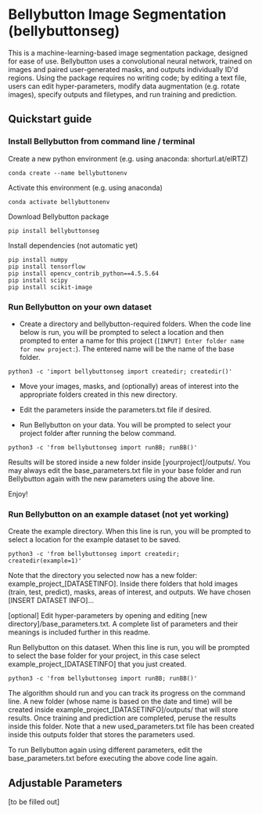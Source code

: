 # Bellybutton Image Segmentation (bellybuttonseg)

This is a machine-learning-based image segmentation package, designed for ease of use.
Bellybutton uses a convolutional neural network, trained on images and paired user-generated masks, and outputs individually ID'd regions.
Using the package requires no writing code; by editing a text file, users can edit hyper-parameters, modify data augmentation (e.g. rotate images), specify outputs and filetypes, and run training and prediction.


## Quickstart guide

### Install Bellybutton from command line / terminal

Create a new python environment (e.g. using anaconda: shorturl.at/elRTZ)
 
```
conda create --name bellybuttonenv
```

Activate this environment (e.g. using anaconda)
 
```
conda activate bellybuttonenv
```

Download Bellybutton package 
 
```
pip install bellybuttonseg
```

Install dependencies (not automatic yet) 
```
pip install numpy
pip install tensorflow
pip install opencv_contrib_python==4.5.5.64
pip install scipy
pip install scikit-image
```
### Run Bellybutton on your own dataset

- Create a directory and bellybutton-required folders. When the code line below is run, you will be prompted to select a location and then prompted to enter a name for this project (`[INPUT] Enter folder name for new project:`). The entered name will be the name of the base folder.

```
python3 -c 'import bellybuttonseg import createdir; createdir()'
```

 - Move your images, masks, and (optionally) areas of interest into the appropriate folders created in this new directory.

 - Edit the parameters inside the parameters.txt file if desired.

 - Run Bellybutton on your data. You will be prompted to select your project folder after running the below command.

```
python3 -c 'from bellybuttonseg import runBB; runBB()'
```

Results will be stored inside a new folder inside [yourproject]/outputs/. You may always edit the base_parameters.txt file in your base folder and run Bellybutton again with the new parameters using the above line.

Enjoy!




### Run Bellybutton on an example dataset (not yet working)


Create the example directory. When this line is run, you will be prompted to select a location for the example dataset to be saved.

```
python3 -c 'from bellybuttonseg import createdir; createdir(example=1)'
```

Note that the directory you selected now has a new folder: example_project_[DATASETINFO]. Inside there folders that hold images (train, test, predict), masks, areas of interest, and outputs. We have chosen [INSERT DATASET INFO]...

[optional] Edit hyper-parameters by opening and editing [new directory]/base_parameters.txt. A complete list of parameters and their meanings is included further in this readme. 

Run Bellybutton on this dataset. When this line is run, you will be prompted to select the base folder for your project, in this case select example_project_[DATASETINFO] that you just created.

```
python3 -c 'from bellybuttonseg import runBB; runBB()'
```

The algorithm should run and you can track its progress on the command line. A new folder (whose name is based on the date and time) will be created inside example_project_[DATASETINFO]/outputs/ that will store results. Once training and prediction are completed, peruse the results inside this folder. Note that a new used_parameters.txt file has been created inside this outputs folder that stores the parameters used.

To run Bellybutton again using different parameters, edit the base_parameters.txt before executing the above code line again.



## Adjustable Parameters

[to be filled out]




